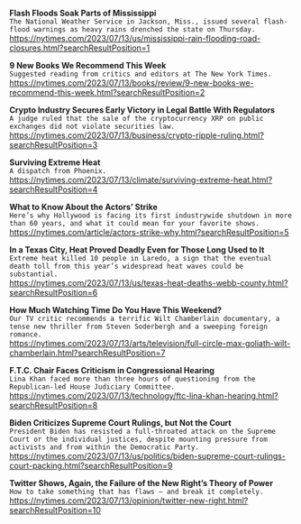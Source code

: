 **Flash Floods Soak Parts of Mississippi**\
`The National Weather Service in Jackson, Miss., issued several flash-flood warnings as heavy rains drenched the state on Thursday.`\
https://nytimes.com/2023/07/13/us/mississippi-rain-flooding-road-closures.html?searchResultPosition=1

**9 New Books We Recommend This Week**\
`Suggested reading from critics and editors at The New York Times.`\
https://nytimes.com/2023/07/13/books/review/9-new-books-we-recommend-this-week.html?searchResultPosition=2

**Crypto Industry Secures Early Victory in Legal Battle With Regulators**\
`A judge ruled that the sale of the cryptocurrency XRP on public exchanges did not violate securities law.`\
https://nytimes.com/2023/07/13/business/crypto-ripple-ruling.html?searchResultPosition=3

**Surviving Extreme Heat**\
`A dispatch from Phoenix.`\
https://nytimes.com/2023/07/13/climate/surviving-extreme-heat.html?searchResultPosition=4

**What to Know About the Actors’ Strike**\
`Here’s why Hollywood is facing its first industrywide shutdown in more than 60 years, and what it could mean for your favorite shows.`\
https://nytimes.com/article/actors-strike-why.html?searchResultPosition=5

**In a Texas City, Heat Proved Deadly Even for Those Long Used to It**\
`Extreme heat killed 10 people in Laredo, a sign that the eventual death toll from this year’s widespread heat waves could be substantial.`\
https://nytimes.com/2023/07/13/us/texas-heat-deaths-webb-county.html?searchResultPosition=6

**How Much Watching Time Do You Have This Weekend?**\
`Our TV critic recommends a terrific Wilt Chamberlain documentary, a tense new thriller from Steven Soderbergh and a sweeping foreign romance.`\
https://nytimes.com/2023/07/13/arts/television/full-circle-max-goliath-wilt-chamberlain.html?searchResultPosition=7

**F.T.C. Chair Faces Criticism in Congressional Hearing**\
`Lina Khan faced more than three hours of questioning from the Republican-led House Judiciary Committee.`\
https://nytimes.com/2023/07/13/technology/ftc-lina-khan-hearing.html?searchResultPosition=8

**Biden Criticizes Supreme Court Rulings, but Not the Court**\
`President Biden has resisted a full-throated attack on the Supreme Court or the individual justices, despite mounting pressure from activists and from within the Democratic Party.`\
https://nytimes.com/2023/07/13/us/politics/biden-supreme-court-rulings-court-packing.html?searchResultPosition=9

**Twitter Shows, Again, the Failure of the New Right’s Theory of Power**\
`How to take something that has flaws — and break it completely.`\
https://nytimes.com/2023/07/13/opinion/twitter-new-right.html?searchResultPosition=10

